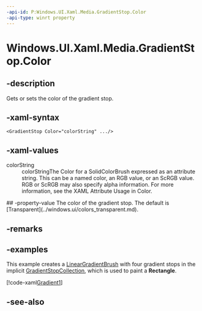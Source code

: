 ```yaml
---
-api-id: P:Windows.UI.Xaml.Media.GradientStop.Color
-api-type: winrt property
---
```


<!-- Property syntax
public Windows.UI.Color Color { get;  set; }
-->

# Windows.UI.Xaml.Media.GradientStop.Color

## -description
Gets or sets the color of the gradient stop.



## -xaml-syntax
```xaml
<GradientStop Color="colorString" .../>
```


## -xaml-values
<dl><dt>colorString</dt><dd>colorStringThe Color for a SolidColorBrush expressed as an attribute string. This can be a named color, an RGB value, or an ScRGB value. RGB or ScRGB may also specify alpha information. For more information, see the XAML Attribute Usage in Color.</dd>
</dl>
## -property-value
The color of the gradient stop. The default is [Transparent](../windows.ui/colors_transparent.md).

## -remarks

## -examples
This example creates a [LinearGradientBrush](lineargradientbrush.md) with four gradient stops in the implicit [GradientStopCollection](gradientstopcollection.md), which is used to paint a **Rectangle**.



[!code-xaml[Gradient1](../windows.ui.xaml.media/code/Gradients/csharp/Page.xaml#SnippetGradient1)]

## -see-also
